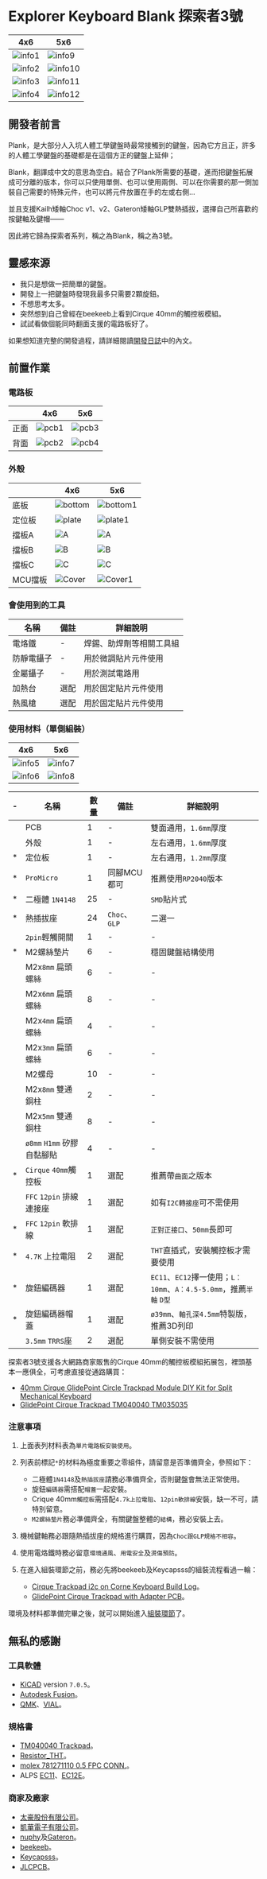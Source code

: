 # Explorer Keyboard Blank 探索者3號

|4x6|5x6|
|--|--|
|![info1](pic/info/info1.jpg)|![info9](pic/info/info9.jpg)|
|![info2](pic/info/info2.jpg)|![info10](pic/info/info10.jpg)|
|![info3](pic/info/info3.jpg)|![info11](pic/info/info11.jpg)|
|![info4](pic/info/info4.jpg)|![info12](pic/info/info12.jpg)|

## 開發者前言

Plank，是大部分人入坑人體工學鍵盤時最常接觸到的鍵盤，因為它方且正，許多的人體工學鍵盤的基礎都是在這個方正的鍵盤上延伸；

Blank，翻譯成中文的意思為空白。結合了Plank所需要的基礎，進而把鍵盤拓展成可分離的版本，你可以只使用單側、也可以使用兩側、可以在你需要的那一側加裝自己需要的特殊元件，也可以將元件放置在手的左或右側...

並且支援Kailh矮軸Choc v1、v2、Gateron矮軸GLP雙熱插拔，選擇自己所喜歡的按鍵軸及鍵帽——

因此將它歸為探索者系列，稱之為Blank，稱之為3號。

## 靈感來源

- 我只是想做一把簡單的鍵盤。
- 開發上一把鍵盤時發現我最多只需要2顆旋鈕。
- 不想思考太多。
- 突然想到自己曾經在beekeeb上看到Cirque 40mm的觸控板模組。
- 試試看做個能同時翻面支援的電路板好了。

如果想知道完整的開發過程，請詳細閱讀[開發日誌](log.md)中的內文。

## 前置作業

### 電路板

||4x6|5x6|
|--|--|--|
|正面|![pcb1](pic/info/pcb1.png)|![pcb3](pic/info/pcb3.png)|
|背面|![pcb2](pic/info/pcb2.png)|![pcb4](pic/info/pcb4.png)|

### 外殼

||4x6|5x6|
|--|--|--|
|底板|![bottom](pic/info/bottom.png)|![bottom1](pic/info/bottom1.png)|
|定位板|![plate](pic/info/plate.png)|![plate1](pic/info/plate1.png)|
|擋板A|![A](pic/info/A.png)|![A](pic/info/A.png)|
|擋板B|![B](pic/info/B.png)|![B](pic/info/B.png)|
|擋板C|![C](pic/info/C.png)|![C](pic/info/C.png)|
|MCU擋板|![Cover](pic/info/cover.png)|![Cover1](pic/info/cover1.png)|

### 會使用到的工具

|名稱|備註|詳細說明|
|--|--|--|
|電烙鐵|-|焊錫、助焊劑等相關工具組|
|防靜電鑷子|-|用於微調貼片元件使用|
|金屬鑷子|-|用於測試電路用|
|加熱台|選配|用於固定貼片元件使用|
|熱風槍|選配|用於固定貼片元件使用|

### 使用材料（單側組裝）

|4x6|5x6|
|--|--|
|![info5](pic/info/info5.png)|![info7](pic/info/info7.png)|
|![info6](pic/info/info6.png)|![info8](pic/info/info8.png)|

|-|名稱|數量|備註|詳細說明|
|--|--|--|--|--|
||PCB|1|-|雙面通用，`1.6mm`厚度|
||外殼|1|-|左右通用，`1.6mm`厚度|
|*|定位板|1|-|左右通用，`1.2mm`厚度|
|*|`ProMicro`|1|同腳MCU都可|推薦使用`RP2040`版本|
|*|二極體 `1N4148`|25|-|`SMD`貼片式|
|*|熱插拔座|24|`Choc`、`GLP`|二選一|
||`2pin`輕觸開關|1|-|-|
|*|M2螺絲墊片|6|-|穩固鍵盤結構使用|
||M2x`8mm` 扁頭螺絲|6|-|-|
||M2x`6mm` 扁頭螺絲|8|-|-|
||M2x`4mm` 扁頭螺絲|4|-|-|
||M2x`3mm` 扁頭螺絲|6|-|-|
||M2螺母|10|-|-|
||M2x`8mm` 雙通銅柱|2|-|-|
||M2x`5mm` 雙通銅柱|8|-|-|
||`ø8mm` `H1mm` 矽膠自黏腳貼|4|-|-|
|*|`Cirque` `40mm`觸控板|1|選配|推薦帶`曲面`之版本|
||`FFC` `12pin` 排線連接座|1|選配|如有`I2C轉接座`可不需使用|
|*|`FFC` `12pin` 軟排線|1|選配|`正對正接口`、`50mm`長即可|
|*|`4.7K` 上拉電阻|2|選配|`THT`直插式，安裝觸控板才需要使用|
|*|旋鈕編碼器|1|選配|`EC11`、`EC12`擇一使用；`L：10mm`、`A：4.5-5.0mm`，推薦`半軸` `D型`|
|*|旋鈕編碼器帽蓋|1|選配|`ø39mm`、`軸孔深4.5mm`特製版，推薦3D列印|
||`3.5mm` `TRRS`座|2|選配|單側安裝不需使用|

探索者3號支援各大網路商家販售的Cirque 40mm的觸控板模組拓展包，裡頭基本一應俱全，可考慮直接從通路購買：

- [40mm Cirque GlidePoint Circle Trackpad Module DIY Kit for Split Mechanical Keyboard](https://shop.beekeeb.com/product/40mm-cirque-glidepoint-circle-trackpad-module-diy-kit-for-split-mechanical-keyboard/)
- [GlidePoint Cirque Trackpad TM040040 TM035035](https://keycapsss.com/keyboard-parts/parts/211/glidepoint-cirque-trackpad-tm040040-tm035035)

### 注意事項

1. 上面表列材料表為`單片電路板安裝使用`。
2. 列表前標記`*`的材料為極度重要之零組件，請留意是否準備齊全，參照如下：

    - 二極體`1N4148`及`熱插拔座`請務必準備齊全，否則鍵盤會無法正常使用。
    - 旋鈕`編碼器`需搭配`帽蓋`一起安裝。
    - Crique 40mm`觸控板`需搭配`4.7k上拉電阻`、`12pin軟排線`安裝，缺一不可，請特別留意。
    - `M2螺絲墊片`務必準備齊全，有關鍵盤整體的`結構`，務必安裝上去。
 
3. 機械鍵軸務必跟隨熱插拔座的規格進行購買，因為`Choc跟GLP規格不相容`。
4. 使用電烙鐵時務必留意`環境通風`、`用電安全`及`燙傷預防`。
5. 在進入組裝環節之前，務必先將beekeeb及Keycapsss的組裝流程看過一輪：

    - [Cirque Trackpad i2c on Corne Keyboard Build Log](https://beekeeb.com/cirque-trackpad-i2c-on-corne-keyboard/)。
    - [GlidePoint Cirque Trackpad with Adapter PCB](https://keycapsss.com/help/cirque-trackpad/#spi-or-i2c)。

環境及材料都準備完畢之後，就可以開始進入[組裝環節](guide.md)了。

## 無私的感謝

### 工具軟體
- [KiCAD](https://www.kicad.org/) version `7.0.5`。
- [Autodesk Fusion](https://www.autodesk.com/products/fusion-360/free-trial)。
- [QMK](https://qmk.fm/)、[VIAL](https://get.vial.today/)。

### 規格書
- [TM040040 Trackpad](spc/TM040040.pdf)。
- [Resistor_THT](spc/Resistor_THT.png)。
- [molex 781271110 0.5 FPC CONN.](spc/FPC-Conn-781271110.pdf)。
- ALPS [EC11](<spc/Rotray Encoder EC11.pdf>)、[EC12E](<spc/Rotray Encoder EC12E.PDF>)。

### 商家及廠家
- [太豪股份有限公司](https://www.tai-hao.com/tw/)。
- [凱華電子有限公司](http://www.kailh.com/index.html)。
- [nuphy](https://nuphy.com/)及[Gateron](https://www.gateron.co/)。
- [beekeeb](https://shop.beekeeb.com/)。
- [Keycapsss](https://keycapsss.com/)。
- [JLCPCB](https://jlcpcb.com/)。

